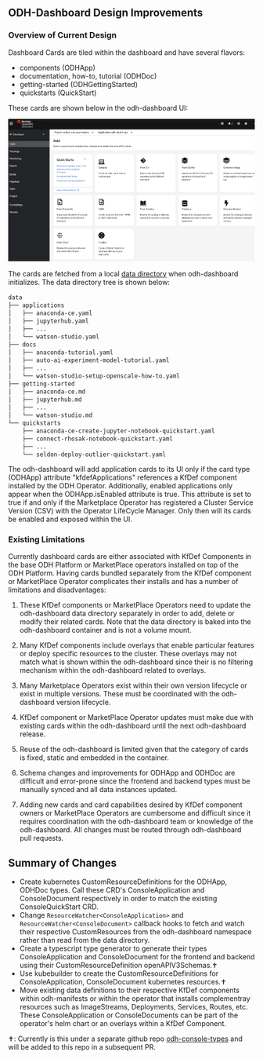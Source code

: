 ## ODH-Dashboard Design Improvements

### Overview of Current Design

Dashboard Cards are tiled within the dashboard and have several flavors:

- components (ODHApp)
- documentation, how-to, tutorial (ODHDoc)
- getting-started (ODHGettingStarted)
- quickstarts (QuickStart)

These cards are shown below in the odh-dashboard UI:

![odh-dasboard UI](dashboard.png)


The cards are fetched from a local [data directory](https://github.com/red-hat-data-services/odh-dashboard/tree/master/data) when odh-dashboard initializes. 
The data directory tree is shown below:

```
data
├── applications
│   ├── anaconda-ce.yaml
│   ├── jupyterhub.yaml
│   ├── ...
│   └── watson-studio.yaml
├── docs
│   ├── anaconda-tutorial.yaml
│   ├── auto-ai-experiment-model-tutorial.yaml
│   ├── ...
│   └── watson-studio-setup-openscale-how-to.yaml
├── getting-started
│   ├── anaconda-ce.md
│   ├── jupyterhub.md
│   ├── ...
│   └── watson-studio.md
└── quickstarts
    ├── anaconda-ce-create-jupyter-notebook-quickstart.yaml
    ├── connect-rhosak-notebook-quickstart.yaml
    ├── ...
    └── seldon-deploy-outlier-quickstart.yaml
```

The odh-dashboard will add application cards to its UI only if the card type (ODHApp) attribute "kfdefApplications" references a KfDef component installed by the ODH Operator.
Additionally, enabled applications only appear when the ODHApp.isEnabled attribute is true. This attribute is set to true if and only if the Marketplace Operator has registered a 
Cluster Service Version (CSV) with the Operator LifeCycle Manager. Only then will its cards be enabled and exposed within the UI.


### Existing Limitations

Currently dashboard cards are either associated with KfDef Components in the base ODH Platform or MarketPlace operators installed on top of the ODH Platform.
Having cards bundled separately from the KfDef component or MarketPlace Operator complicates their installs and has a number of limitations and disadvantages:

1. These KfDef components or MarketPlace Operators need to update the odh-dashboard data directory separately in order to add, delete or modify their related cards.
   Note that the data directory is baked into the odh-dashboard container and is not a volume mount. 

2. Many KfDef components include overlays that enable particular features or deploy specific resources to the cluster. These overlays may not match what is 
   shown within the odh-dashboard since their is no filtering mechanism within the odh-dashboard related to overlays.

3. Many Marketplace Operators exist within their own version lifecycle or exist in multiple versions. These must be coordinated with the odh-dashboard version lifecycle.
 
4. KfDef component or MarketPlace Operator updates must make due with existing cards within the odh-dashboard until the next odh-dashboard release.

5. Reuse of the odh-dashboard is limited given that the category of cards is fixed, static and embedded in the container.

6. Schema changes and improvements for ODHApp and ODHDoc are difficult and error-prone since the frontend and backend types must be manually synced and all data instances updated.

7. Adding new cards and card capabilities desired by KfDef component owners or MarketPlace Operators are cumbersome and difficult since it requires coordination with the odh-dashboard 
   team or knowledge of the odh-dashboard. All changes must be routed through odh-dashboard pull requests.


## Summary of Changes

- Create kubernetes CustomResourceDefinitions for the ODHApp, ODHDoc types. Call these CRD's ConsoleApplication and ConsoleDocument respectively in order to match the existing ConsoleQuickStart CRD.
- Change `ResourceWatcher<ConsoleApplication>` and `ResourceWatcher<ConsoleDocument>` callback hooks to fetch and watch their respective CustomResources from the odh-dashboard namespace rather than read from the data directory.
- Create a typescript type generator to generate their types ConsoleApplication and ConsoleDocument for the frontend and backend using their CustomResourceDefinition openAPIV3Schemas.✝
- Use kubebuilder to create the CustomResourceDefinitions for ConsoleApplication, ConsoleDocument kubernetes resources.✝
- Move existing data definitions to their respective KfDef components within odh-manifests or within the operator that installs complementray resources such as ImageStreams, Deployments, Services, Routes, etc. These ConsoleApplication or ConsoleDocuments can be part of the operator's helm chart or an overlays within a KfDef Component.


✝: Currently is this under a separate github repo [odh-console-types](https://github.com/kkasravi/odh-console-types) and will be added to this repo in a subsequent PR.

